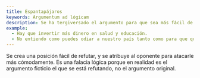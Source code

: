 ```yaml
---
title: Espantapájaros
keywords: Argumentum ad lógicam
description: Se ha tergiversado el argumento para que sea más fácil de atacar.
example:
  - Hay que invertir más dinero en salud y educación.
  - No entiendo como puedes odiar a nuestro país tanto como para que quieras dejarlo indefenso reduciendo el gasto militar.
---
```

Se crea una posición fácil de refutar, y se atribuye al oponente para atacarle más cómodamente. Es una falacia lógica porque en realidad es el argumento ficticio el que se está refutando, no el argumento original.
